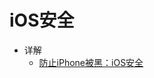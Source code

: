 # iOS安全

* 详解
  * [防止iPhone被黑：iOS安全](https://book.crifan.com/books/prevent_iphone_hacked_ios_security/website/)
